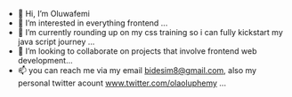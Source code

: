- 👋 Hi, I’m Oluwafemi
- 👀 I’m interested in everything frontend ...
- 🌱 I’m currently rounding up on my css training so i can fully kickstart my java script journey ...
- 💞️ I’m looking to collaborate on projects that involve frontend web development...
- 📫 you can reach me via my email bidesim8@gmail.com, also my personal twitter acount www.twitter.com/olaoluphemy ...

<!---
Oluwafemi/olaoluphemy is a ✨ special ✨ repository because its `README.md` (this file) appears on your GitHub profile.
You can click the Preview link to take a look at your changes.
--->
